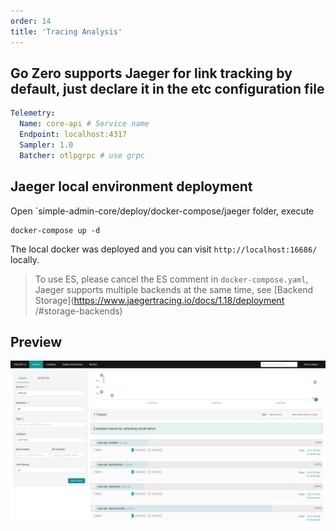 ```yaml
---
order: 14
title: 'Tracing Analysis'
---
```


## Go Zero supports Jaeger for link tracking by default, just declare it in the etc configuration file

```yaml
Telemetry:
  Name: core-api # Service name
  Endpoint: localhost:4317
  Sampler: 1.0
  Batcher: otlpgrpc # use grpc
```

## Jaeger local environment deployment
Open `simple-admin-core/deploy/docker-compose/jaeger folder, execute

```shell
docker-compose up -d
```

The local docker was deployed and you can visit `http://localhost:16686/` locally.

> To use ES, please cancel the ES comment in `docker-compose.yaml`, Jaeger supports multiple backends at the same time, see [Backend Storage](https://www.jaegertracing.io/docs/1.18/deployment /#storage-backends)

## Preview

![Jaeger UI](/assets/jaeger_ui.png)
